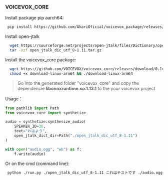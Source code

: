 ### VOICEVOX_CORE

Install package pip aarch64:
```sh
 pip install https://github.com/AkariOficial/voicevox_package/releases/download/voicevox_core-0.14.1/voicevox_core-0.14.1+cpu.tar.gz
```

Install open-jtalk
```sh
  wget https://sourceforge.net/projects/open-jtalk/files/Dictionary/open_jtalk_dic-1.11/open_jtalk_dic_utf_8-1.11.tar.gz
  tar -xzf open_jtalk_dic_utf_8-1.11.tar.gz
```

Install the voicevox_core package:
```sh
  wget https://github.com/VOICEVOX/voicevox_core/releases/download/0.14.1/download-linux-arm64
  chmod +x download-linux-arm64 && ./download-linux-arm64
```
> Go into the generated folder "voicevox_core" and copy the dependencie **libonnxruntime.so.1.13.1** to the your voicevox project

Usage：
```python
from pathlib import Path
from voicevox_core import synthetize

audio = synthetize.synthesize_audio(
    SPEAKER_ID=36,
    text="おはよう",
    open_jtalk_dict_dir=Path("./open_jtalk_dic_utf_8-1.11")
)

with open("audio.ogg", "wb") as f:
    f.write(audio)
```

Or on the cmd (command line):
```sh
 python ./run.py ./open_jtalk_dic_utf_8-1.11 これはテストです ./audio.ogg
```
